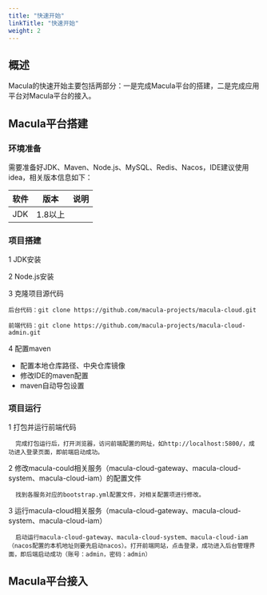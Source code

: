 ```yaml
---
title: "快速开始"
linkTitle: "快速开始"
weight: 2
---
```


## 概述

Macula的快速开始主要包括两部分：一是完成Macula平台的搭建，二是完成应用平台对Macula平台的接入。

## Macula平台搭建

### 环境准备

需要准备好JDK、Maven、Node.js、MySQL、Redis、Nacos，IDE建议使用idea，相关版本信息如下：

|  软件   | 版本  | 说明  |
|  ----  | ----  | ----  |
|  JDK   | 1.8以上  |   |

### 项目搭建

 1 JDK安装

 2 Node.js安装

 3 克隆项目源代码
   
    后台代码：git clone https://github.com/macula-projects/macula-cloud.git
   
    前端代码：git clone https://github.com/macula-projects/macula-cloud-admin.git

 4 配置maven
    
  + 配置本地仓库路径、中央仓库镜像
  + 修改IDE的maven配置
  + maven自动导包设置
  
### 项目运行

1 打包并运行前端代码
   
      完成打包运行后，打开浏览器，访问前端配置的网址，如http://localhost:5800/，成功进入登录页面，即前端启动成功。

2 修改macula-could相关服务（macula-cloud-gateway、macula-cloud-system、macula-cloud-iam）的配置文件
      
      找到各服务对应的bootstrap.yml配置文件，对相关配置项进行修改。
      
3 运行macula-cloud相关服务（macula-cloud-gateway、macula-cloud-system、macula-cloud-iam）
 
      启动运行macula-cloud-gateway、macula-cloud-system、macula-cloud-iam（nacos配置的本机地址则要先启动nacos）。打开前端网站，点击登录，成功进入后台管理界面，即后端启动成功（账号：admin，密码：admin）

## Macula平台接入
